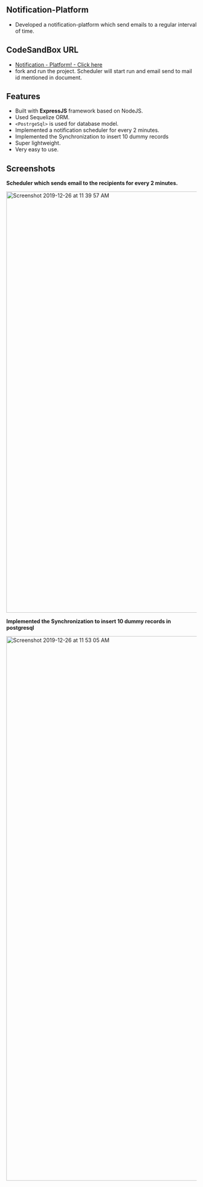 ## Notification-Platform

- Developed a notification-platform which send emails to a regular interval of time.

## CodeSandBox URL

- [Notification - Platform! - Click here](https://codesandbox.io/s/notification-platform-gnl2h)
- fork and run the project. Scheduler will start run and email send to mail id mentioned in document.

## Features

- Built with **ExpressJS** framework based on NodeJS.
- Used Sequelize ORM.
- `<PostrgeSql>` is used for database model.
- Implemented a notification scheduler for every 2 minutes.
- Implemented the Synchronization to insert 10 dummy records
- Super lightweight.
- Very easy to use.

## Screenshots

**Scheduler which sends email to the recipients for every 2 minutes.**

<img width="1114" alt="Screenshot 2019-12-26 at 11 39 57 AM" src="https://user-images.githubusercontent.com/51015931/71462091-38590a00-27d8-11ea-8509-f14f16e54666.png">

**Implemented the Synchronization to insert 10 dummy records in postgresql**

<img width="1440" alt="Screenshot 2019-12-26 at 11 53 05 AM" src="https://user-images.githubusercontent.com/51015931/71462104-473fbc80-27d8-11ea-95d7-d1ce3b4a034b.png">
